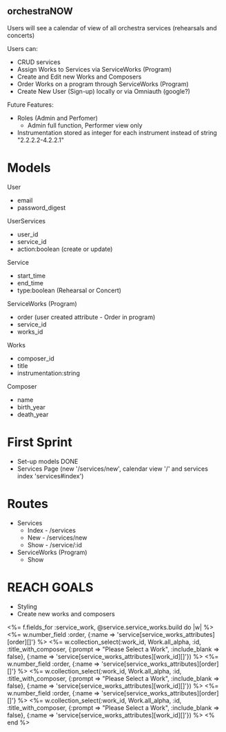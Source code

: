 ## orchestraNOW

Users will see a calendar of view of all orchestra services (rehearsals and concerts)

Users can:
* CRUD services
* Assign Works to Services via ServiceWorks (Program)
* Create and Edit new Works and Composers
* Order Works on a program through ServiceWorks (Program)
* Create New User (Sign-up) locally or via Omniauth (google?)
   
Future Features:
* Roles (Admin and Perfomer) 
    * Admin full function, Performer view only
* Instrumentation stored as integer for each instrument instead of string "2.2.2.2-4.2.2.1"

# Models
User
* email 
* password_digest

UserServices
* user_id 
* service_id
* action:boolean (create or update)

Service
* start_time
* end_time
* type:boolean (Rehearsal or Concert)

ServiceWorks (Program)
* order (user created attribute - Order in program)
* service_id
* works_id 

Works 
* composer_id
* title
* instrumentation:string

Composer
* name
* birth_year
* death_year

# First Sprint
 * Set-up models DONE
 * Services Page (new '/services/new', calendar view '/' and services index 'services#index')

 # Routes

  * Services
    * Index - /services
    * New - /services/new
    * Show - /service/:id
  * ServiceWorks (Program)
    * Show
        


# REACH GOALS
* Styling
* Create new works and composers

 <%= f.fields_for :service_work, @service.service_works.build do |w| %>
                <tr>
                    <td><%= w.number_field :order, {:name => 'service[service_works_attributes][order][]'}  %> </td>
                    <td><%= w.collection_select(:work_id, Work.all_alpha, :id, :title_with_composer, {:prompt => "Please Select a Work", :include_blank => false}, {:name => 'service[service_works_attributes][work_id][]'}) %></td>
                </tr>
                <tr>
                    <td><%= w.number_field :order, {:name => 'service[service_works_attributes][order][]'}  %> </td>
                    <td><%= w.collection_select(:work_id, Work.all_alpha, :id, :title_with_composer, {:prompt => "Please Select a Work", :include_blank => false}, {:name => 'service[service_works_attributes][work_id][]'}) %></td>
                </tr>
                <tr>
                    <td><%= w.number_field :order, {:name => 'service[service_works_attributes][order][]'}  %> </td>
                    <td><%= w.collection_select(:work_id, Work.all_alpha, :id, :title_with_composer, {:prompt => "Please Select a Work", :include_blank => false}, {:name => 'service[service_works_attributes][work_id][]'}) %></td>
                </tr>
            <% end %>
